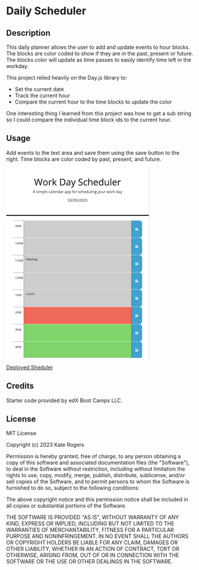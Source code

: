 # Daily Scheduler

## Description

This daily planner allows the user to add and update events to hour blocks. The blocks are color coded to show if they are in the past, present or future. The blocks color will update as time passes to easily identify time left in the workday.

This project relied heavily on the Day.js library to:
- Set the current date
- Track the current hour
- Compare the current hour to the time blocks to update the color

One interesting thing I learned from this project was how to get a sub string so I could compare the individual time block ids to the current hour.

## Usage

Add events to the text area and save them using the save button to the right. Time blocks are color coded by past, present, and future.

![Screetshot of Scheduler](/Assets/ScheduleSS.png)

[Deployed Sheduler](https://katemcro.github.io/dailyScheduler/)

## Credits

Starter code provided by edX Boot Camps LLC.

## License

MIT License

Copyright (c) 2023 Kate Rogers

Permission is hereby granted, free of charge, to any person obtaining a copy
of this software and associated documentation files (the "Software"), to deal
in the Software without restriction, including without limitation the rights
to use, copy, modify, merge, publish, distribute, sublicense, and/or sell
copies of the Software, and to permit persons to whom the Software is
furnished to do so, subject to the following conditions:

The above copyright notice and this permission notice shall be included in all
copies or substantial portions of the Software.

THE SOFTWARE IS PROVIDED "AS IS", WITHOUT WARRANTY OF ANY KIND, EXPRESS OR
IMPLIED, INCLUDING BUT NOT LIMITED TO THE WARRANTIES OF MERCHANTABILITY,
FITNESS FOR A PARTICULAR PURPOSE AND NONINFRINGEMENT. IN NO EVENT SHALL THE
AUTHORS OR COPYRIGHT HOLDERS BE LIABLE FOR ANY CLAIM, DAMAGES OR OTHER
LIABILITY, WHETHER IN AN ACTION OF CONTRACT, TORT OR OTHERWISE, ARISING FROM,
OUT OF OR IN CONNECTION WITH THE SOFTWARE OR THE USE OR OTHER DEALINGS IN THE
SOFTWARE.
